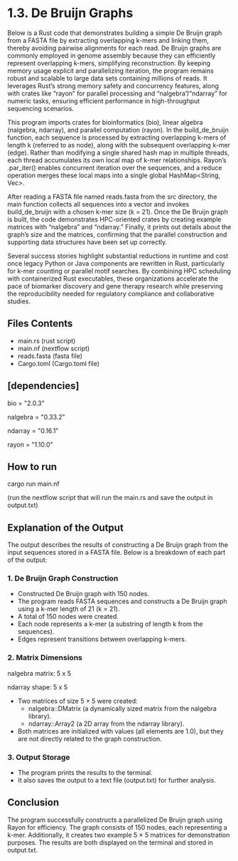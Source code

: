 # 1.3. De Bruijn Graphs

Below is a Rust code that demonstrates building a simple De Bruijn graph from a FASTA file by extracting overlapping k-mers and linking them, thereby avoiding pairwise alignments for each read. De Bruijn graphs are commonly employed in genome assembly because they can efficiently represent overlapping k-mers, simplifying reconstruction. By keeping memory usage explicit and parallelizing iteration, the program remains robust and scalable to large data sets containing millions of reads. It leverages Rust’s strong memory safety and concurrency features, along with crates like “rayon” for parallel processing and “nalgebra”/“ndarray” for numeric tasks, ensuring efficient performance in high-throughput sequencing scenarios.

This program imports crates for bioinformatics (bio), linear algebra (nalgebra, ndarray), and parallel computation (rayon). In the build_de_bruijn function, each sequence is processed by extracting overlapping k-mers of length k (referred to as node), along with the subsequent overlapping k-mer (edge). Rather than modifying a single shared hash map in multiple threads, each thread accumulates its own local map of k-mer relationships. Rayon’s .par_iter() enables concurrent iteration over the sequences, and a reduce operation merges these local maps into a single global HashMap<String, Vec<String>>.

After reading a FASTA file named reads.fasta from the src directory, the main function collects all sequences into a vector and invokes build_de_bruijn with a chosen k-mer size (k = 21). Once the De Bruijn graph is built, the code demonstrates HPC-oriented crates by creating example matrices with “nalgebra” and “ndarray.” Finally, it prints out details about the graph’s size and the matrices, confirming that the parallel construction and supporting data structures have been set up correctly.

Several success stories highlight substantial reductions in runtime and cost once legacy Python or Java components are rewritten in Rust, particularly for k-mer counting or parallel motif searches. By combining HPC scheduling with containerized Rust executables, these organizations accelerate the pace of biomarker discovery and gene therapy research while preserving the reproducibility needed for regulatory compliance and collaborative studies.

## Files Contents
* main.rs (rust script)
* main.nf (nextflow script)
* reads.fasta (fasta file)
* Cargo.toml (Cargo.toml file)

## [dependencies]

bio = "2.0.3"

nalgebra = "0.33.2"

ndarray = "0.16.1"

rayon = "1.10.0"

## How to run

cargo run main.nf 

(run the nextflow script that will run the main.rs and save the output in output.txt)

## Explanation of the Output

The output describes the results of constructing a De Bruijn graph from the input sequences stored in a FASTA file. Below is a breakdown of each part of the output:

### 1. De Bruijn Graph Construction

* Constructed De Bruijn graph with 150 nodes.
* The program reads FASTA sequences and constructs a De Bruijn graph using a k-mer length of 21 (k = 21).
* A total of 150 nodes were created.
* Each node represents a k-mer (a substring of length k from the sequences).
* Edges represent transitions between overlapping k-mers.

### 2. Matrix Dimensions

nalgebra matrix: 5 x 5

ndarray shape: 5 x 5

* Two matrices of size 5 × 5 were created:
  * nalgebra::DMatrix (a dynamically sized matrix from the nalgebra library).
  * ndarray::Array2 (a 2D array from the ndarray library).
* Both matrices are initialized with values (all elements are 1.0), but they are not directly related to the graph construction.

### 3. Output Storage

* The program prints the results to the terminal.
* It also saves the output to a text file (output.txt) for further analysis.

## Conclusion

The program successfully constructs a parallelized De Bruijn graph using Rayon for efficiency. The graph consists of 150 nodes, each representing a k-mer. Additionally, it creates two example 5 × 5 matrices for demonstration purposes. The results are both displayed on the terminal and stored in output.txt.

